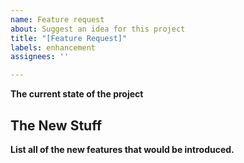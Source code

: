 ```yaml
---
name: Feature request
about: Suggest an idea for this project
title: "[Feature Request]"
labels: enhancement
assignees: ''

---
```


**The current state of the project**

## The New Stuff
**List all of the new features that would be introduced.**
